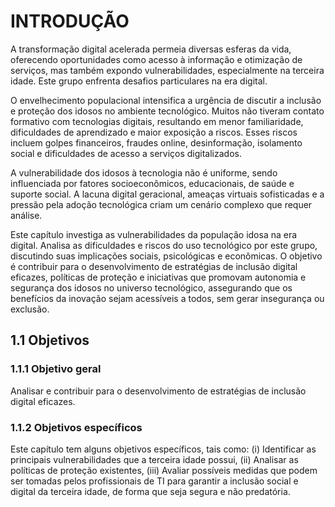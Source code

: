 # INTRODUÇÃO

A transformação digital acelerada permeia diversas esferas da vida, oferecendo oportunidades como acesso à informação e otimização de serviços, mas também expondo vulnerabilidades, especialmente na terceira idade. Este grupo enfrenta desafios particulares na era digital.

O envelhecimento populacional intensifica a urgência de discutir a inclusão e proteção dos idosos no ambiente tecnológico. Muitos não tiveram contato formativo com tecnologias digitais, resultando em menor familiaridade, dificuldades de aprendizado e maior exposição a riscos. Esses riscos incluem golpes financeiros, fraudes online, desinformação, isolamento social e dificuldades de acesso a serviços digitalizados.

A vulnerabilidade dos idosos à tecnologia não é uniforme, sendo influenciada por fatores socioeconômicos, educacionais, de saúde e suporte social. A lacuna digital geracional, ameaças virtuais sofisticadas e a pressão pela adoção tecnológica criam um cenário complexo que requer análise.

Este capítulo investiga as vulnerabilidades da população idosa na era digital. Analisa as dificuldades e riscos do uso tecnológico por este grupo, discutindo suas implicações sociais, psicológicas e econômicas. O objetivo é contribuir para o desenvolvimento de estratégias de inclusão digital eficazes, políticas de proteção e iniciativas que promovam autonomia e segurança dos idosos no universo tecnológico, assegurando que os benefícios da inovação sejam acessíveis a todos, sem gerar insegurança ou exclusão.

## 1.1 Objetivos

### 1.1.1 Objetivo geral

Analisar e contribuir para o desenvolvimento de estratégias de inclusão digital eficazes.

### 1.1.2 Objetivos específicos

Este capítulo tem alguns objetivos específicos, tais como: (i) Identificar as principais vulnerabilidades que a terceira idade possui, (ii) Analisar as políticas de proteção existentes, (iii) Avaliar possíveis medidas que podem ser tomadas pelos profissionais de TI para garantir a inclusão social e digital da terceira idade, de forma que seja segura e não predatória.
